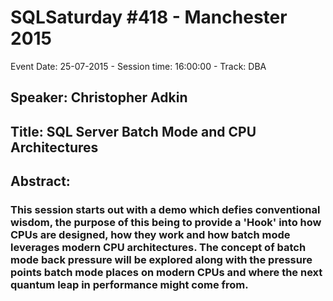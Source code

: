 # SQLSaturday #418 - Manchester 2015
Event Date: 25-07-2015 - Session time: 16:00:00 - Track: DBA
## Speaker: Christopher Adkin
## Title: SQL Server Batch Mode and CPU Architectures
## Abstract:
### This session starts out with a demo which defies conventional wisdom, the purpose of this being to provide a 'Hook' into how CPUs are designed, how they work and how batch mode leverages modern CPU architectures. The concept of batch mode back pressure will be explored along with the pressure points batch mode places on modern CPUs and where the next quantum leap in performance might come from.
